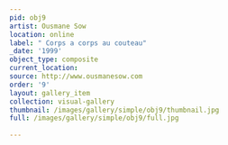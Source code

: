 ```yaml
---
pid: obj9
artist: Ousmane Sow
location: online
label: " Corps a corps au couteau"
_date: '1999'
object_type: composite
current_location: 
source: http://www.ousmanesow.com
order: '9'
layout: gallery_item
collection: visual-gallery
thumbnail: /images/gallery/simple/obj9/thumbnail.jpg
full: /images/gallery/simple/obj9/full.jpg
 
---
```

